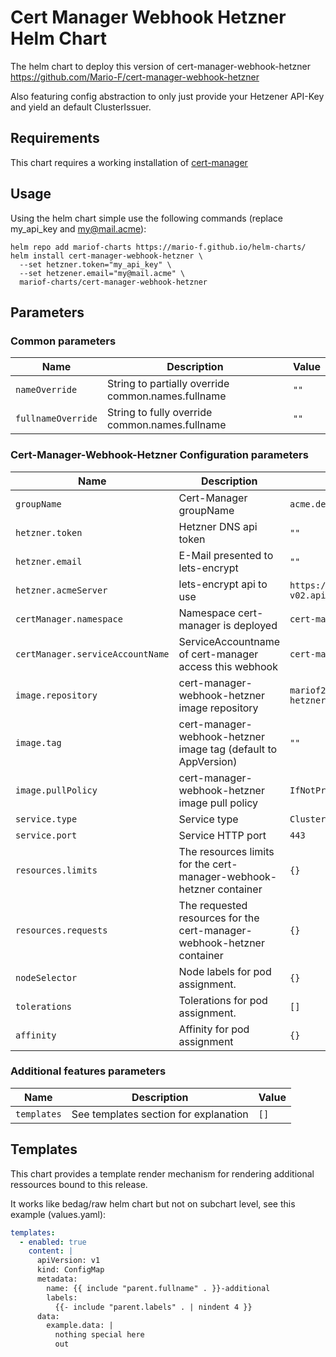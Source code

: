 # Cert Manager Webhook Hetzner Helm Chart

The helm chart to deploy this version of cert-manager-webhook-hetzner <https://github.com/Mario-F/cert-manager-webhook-hetzner>

Also featuring config abstraction to only just provide your Hetzener API-Key and yield an default ClusterIssuer.

## Requirements

This chart requires a working installation of [cert-manager](https://cert-manager.io/)

## Usage

Using the helm chart simple use the following commands (replace my_api_key and my@mail.acme):

```shell
helm repo add mariof-charts https://mario-f.github.io/helm-charts/
helm install cert-manager-webhook-hetzner \
  --set hetzner.token="my_api_key" \
  --set hetzener.email="my@mail.acme" \
  mariof-charts/cert-manager-webhook-hetzner
```

## Parameters

### Common parameters

| Name               | Description                                        | Value |
| ------------------ | -------------------------------------------------- | ----- |
| `nameOverride`     | String to partially override common.names.fullname | `""`  |
| `fullnameOverride` | String to fully override common.names.fullname     | `""`  |


### Cert-Manager-Webhook-Hetzner Configuration parameters

| Name                             | Description                                                            | Value                                            |
| -------------------------------- | ---------------------------------------------------------------------- | ------------------------------------------------ |
| `groupName`                      | Cert-Manager groupName                                                 | `acme.default.hetzner.webhook`                   |
| `hetzner.token`                  | Hetzner DNS api token                                                  | `""`                                             |
| `hetzner.email`                  | E-Mail presented to lets-encrypt                                       | `""`                                             |
| `hetzner.acmeServer`             | lets-encrypt api to use                                                | `https://acme-v02.api.letsencrypt.org/directory` |
| `certManager.namespace`          | Namespace cert-manager is deployed                                     | `cert-manager`                                   |
| `certManager.serviceAccountName` | ServiceAccountname of cert-manager access this webhook                 | `cert-manager`                                   |
| `image.repository`               | cert-manager-webhook-hetzner image repository                          | `mariof2002/cert-manager-webhook-hetzner`        |
| `image.tag`                      | cert-manager-webhook-hetzner image tag (default to AppVersion)         | `""`                                             |
| `image.pullPolicy`               | cert-manager-webhook-hetzner image pull policy                         | `IfNotPresent`                                   |
| `service.type`                   | Service type                                                           | `ClusterIP`                                      |
| `service.port`                   | Service HTTP port                                                      | `443`                                            |
| `resources.limits`               | The resources limits for the cert-manager-webhook-hetzner container    | `{}`                                             |
| `resources.requests`             | The requested resources for the cert-manager-webhook-hetzner container | `{}`                                             |
| `nodeSelector`                   | Node labels for pod assignment.                                        | `{}`                                             |
| `tolerations`                    | Tolerations for pod assignment.                                        | `[]`                                             |
| `affinity`                       | Affinity for pod assignment                                            | `{}`                                             |


### Additional features parameters

| Name        | Description                           | Value |
| ----------- | ------------------------------------- | ----- |
| `templates` | See templates section for explanation | `[]`  |


## Templates

This chart provides a template render mechanism for rendering additional ressources bound to this release.

It works like bedag/raw helm chart but not on subchart level, see this example (values.yaml):

```yaml
templates:
  - enabled: true
    content: |
      apiVersion: v1
      kind: ConfigMap
      metadata:
        name: {{ include "parent.fullname" . }}-additional
        labels:
          {{- include "parent.labels" . | nindent 4 }}
      data:
        example.data: |
          nothing special here
          out
```